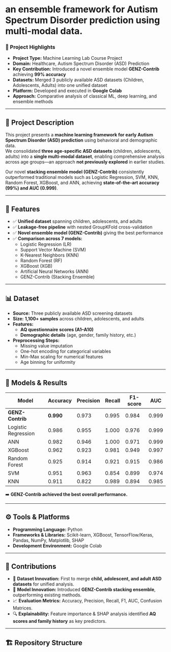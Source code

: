 # an ensemble framework for Autism Spectrum Disorder prediction using multi-modal data.

### 📌 Project Highlights
- **Project Type:** Machine Learning Lab Course Project  
- **Domain:** Healthcare, Autism Spectrum Disorder (ASD) Prediction  
- **Key Contribution:** Introduced a novel ensemble model **GENZ-Contrib** achieving **99% accuracy**  
- **Datasets:** Merged 3 publicly available ASD datasets (Children, Adolescents, Adults) into one unified dataset  
- **Platform:** Developed and executed in **Google Colab**  
- **Approach:** Comparative analysis of classical ML, deep learning, and ensemble methods  

---

## 📝 Project Description
This project presents a **machine learning framework for early Autism Spectrum Disorder (ASD) prediction** using behavioral and demographic data.  
We consolidated **three age-specific ASD datasets** (children, adolescents, adults) into a **single multi-modal dataset**, enabling comprehensive analysis across age groups—an approach **not previously explored** in earlier studies.  

Our novel **stacking ensemble model (GENZ-Contrib)** consistently outperformed traditional models such as Logistic Regression, SVM, KNN, Random Forest, XGBoost, and ANN, achieving **state-of-the-art accuracy (99%) and AUC (0.999)**.

---

## 🚀 Features
- ✅ **Unified dataset** spanning children, adolescents, and adults  
- ✅ **Leakage-free pipeline** with nested GroupKFold cross-validation  
- ✅ **Novel ensemble model (GENZ-Contrib)** giving the best performance  
- ✅ **Comparison across 7 models:**  
  - Logistic Regression (LR)  
  - Support Vector Machine (SVM)  
  - K-Nearest Neighbors (KNN)  
  - Random Forest (RF)  
  - XGBoost (XGB)  
  - Artificial Neural Networks (ANN)  
  - GENZ-Contrib (Stacking Ensemble)  

---

## 📊 Dataset
- **Source:** Three publicly available ASD screening datasets  
- **Size:** **1,100+ samples** across children, adolescents, and adults  
- **Features:**  
  - **AQ questionnaire scores (A1–A10)**  
  - **Demographic details** (age, gender, family history, etc.)  
- **Preprocessing Steps:**  
  - Missing value imputation  
  - One-hot encoding for categorical variables  
  - Min-Max scaling for numerical features  
  - Age binning for uniformity  

---

## 🧠 Models & Results
| Model              | Accuracy | Precision | Recall | F1-score | AUC  |
|---------------------|----------|-----------|--------|----------|------|
| **GENZ-Contrib**   | **0.990**| 0.973     | 0.995  | 0.984    | 0.999|
| Logistic Regression | 0.986    | 0.955     | 1.000  | 0.976    | 0.999|
| ANN                | 0.982    | 0.946     | 1.000  | 0.971    | 0.999|
| XGBoost            | 0.962    | 0.923     | 0.981  | 0.949    | 0.997|
| Random Forest      | 0.925    | 0.914     | 0.921  | 0.915    | 0.986|
| SVM                | 0.951    | 0.963     | 0.854  | 0.899    | 0.974|
| KNN                | 0.911    | 0.822     | 0.989  | 0.894    | 0.985|

➡️ **GENZ-Contrib achieved the best overall performance.**

---

## ⚙️ Tools & Platforms
- **Programming Language:** Python  
- **Frameworks & Libraries:** Scikit-learn, XGBoost, TensorFlow/Keras, Pandas, NumPy, Matplotlib, SHAP  
- **Development Environment:** Google Colab  

---

## 📌 Contributions
- 📂 **Dataset Innovation:** First to merge **child, adolescent, and adult ASD datasets** for unified analysis.  
- 🤖 **Model Innovation:** Introduced **GENZ-Contrib stacking ensemble**, outperforming existing methods.  
- 📈 **Evaluation Metrics:** Accuracy, Precision, Recall, F1, AUC, Confusion Matrices.  
- 🔍 **Explainability:** Feature importance & SHAP analysis identified **AQ scores and family history** as key predictors.  

---

## 🏗️ Repository Structure
